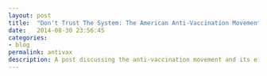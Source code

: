 ```yaml
---
layout: post
title:  "Don't Trust The System: The American Anti-Vaccination Movement"
date:   2014-08-30 23:56:45
categories:
- blog
permalink: antivax
description: A post discussing the anti-vaccination movement and its effects on society.
---
```

